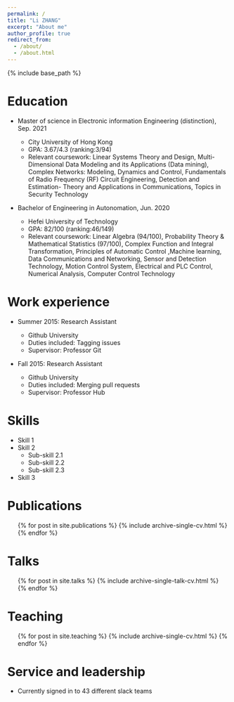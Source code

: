 ```yaml
---
permalink: /
title: "Li ZHANG"
excerpt: "About me"
author_profile: true
redirect_from: 
  - /about/
  - /about.html
---
```


{% include base_path %}

Education
======
* Master of science in  Electronic information Engineering (distinction), Sep. 2021
  * City University of Hong Kong
  * GPA: 3.67/4.3 (ranking:3/94)
  * Relevant coursework: Linear Systems Theory and Design, Multi-Dimensional Data Modeling and its Applications (Data mining), Complex Networks: Modeling, Dynamics and Control, Fundamentals of Radio Frequency (RF) Circuit Engineering, Detection and Estimation- Theory and Applications in Communications, Topics in Security Technology
  
* Bachelor of Engineering in Autonomation, Jun. 2020
  * Hefei University of Technology 
  * GPA: 82/100 (ranking:46/149)
  * Relevant coursework: Linear Algebra (94/100), Probability Theory & Mathematical Statistics (97/100), Complex Function and Integral Transformation, Principles of Automatic Control ,Machine learning, Data Communications and Networking, Sensor and Detection Technology, Motion Control System, Electrical and PLC Control, Numerical Analysis, Computer Control Technology


Work experience
======
* Summer 2015: Research Assistant
  * Github University
  * Duties included: Tagging issues
  * Supervisor: Professor Git

* Fall 2015: Research Assistant
  * Github University
  * Duties included: Merging pull requests
  * Supervisor: Professor Hub
  
Skills
======
* Skill 1
* Skill 2
  * Sub-skill 2.1
  * Sub-skill 2.2
  * Sub-skill 2.3
* Skill 3

Publications
======
  <ul>{% for post in site.publications %}
    {% include archive-single-cv.html %}
  {% endfor %}</ul>
  
Talks
======
  <ul>{% for post in site.talks %}
    {% include archive-single-talk-cv.html %}
  {% endfor %}</ul>
  
Teaching
======
  <ul>{% for post in site.teaching %}
    {% include archive-single-cv.html %}
  {% endfor %}</ul>
  
Service and leadership
======
* Currently signed in to 43 different slack teams

